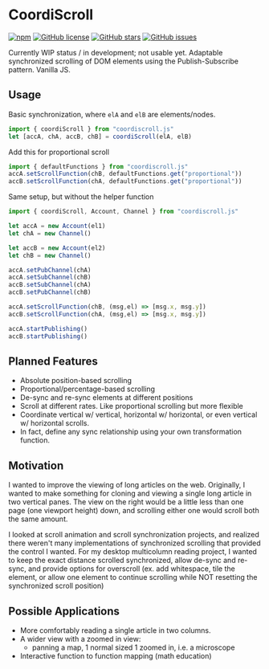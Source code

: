 # CoordiScroll
[![npm](https://img.shields.io/npm/v/coordiscroll)](https://github.com/jeffchiou/coordiscroll)
[![GitHub license](https://img.shields.io/github/license/jeffchiou/coordiscroll)](https://github.com/jeffchiou/coordiscroll/blob/master/LICENSE)
[![GitHub stars](https://img.shields.io/github/stars/jeffchiou/coordiscroll)](https://github.com/jeffchiou/coordiscroll/stargazers)
[![GitHub issues](https://img.shields.io/github/issues/jeffchiou/coordiscroll)](https://github.com/jeffchiou/coordiscroll/issues)

Currently WIP status / in development; not usable yet. Adaptable synchronized scrolling of DOM elements using the Publish-Subscribe pattern. Vanilla JS.

## Usage

Basic synchronization, where `elA` and `elB` are elements/nodes.

```javascript
import { coordiScroll } from "coordiscroll.js"
let [accA, chA, accB, chB] = coordiScroll(elA, elB)
```
Add this for proportional scroll
```javascript
import { defaultFunctions } from "coordiscroll.js"
accA.setScrollFunction(chB, defaultFunctions.get("proportional"))
accB.setScrollFunction(chA, defaultFunctions.get("proportional"))
```
Same setup, but without the helper function

```javascript
import { coordiScroll, Account, Channel } from "coordiscroll.js"

let accA = new Account(el1)
let chA = new Channel()

let accB = new Account(el2)
let chB = new Channel()

accA.setPubChannel(chA)
accA.setSubChannel(chB)
accB.setSubChannel(chA)
accB.setPubChannel(chB)

accA.setScrollFunction(chB, (msg,el) => [msg.x, msg.y])
accB.setScrollFunction(chA, (msg,el) => [msg.x, msg.y])

accA.startPublishing()      
accB.startPublishing()
```

## Planned Features

- Absolute position-based scrolling
- Proportional/percentage-based scrolling
- De-sync and re-sync elements at different positions
- Scroll at different rates. Like proportional scrolling but more flexible
- Coordinate vertical w/ vertical, horizontal w/ horizontal, or even vertical w/ horizontal scrolls.
- In fact, define any sync relationship using your own transformation function.

## Motivation

I wanted to improve the viewing of long articles on the web. Originally, I wanted to make something for cloning and viewing a single long article in two vertical panes. The view on the right would be a little less than one page (one viewport height) down, and scrolling either one would scroll both the same amount.

I looked at scroll animation and scroll synchronization projects, and realized there weren't many implementations of synchronized scrolling that provided the control I wanted. For my desktop multicolumn reading project, I wanted to keep the exact distance scrolled synchronized, allow de-sync and re-sync, and provide options for overscroll (ex. add whitespace, tile the element, or allow one element to continue scrolling while NOT resetting the synchronized scroll position)

## Possible Applications

- More comfortably reading a single article in two columns.
- A wider view with a zoomed in view:
  - panning a map, 1 normal sized 1 zoomed in, i.e. a microscope
- Interactive function to function mapping (math education)
